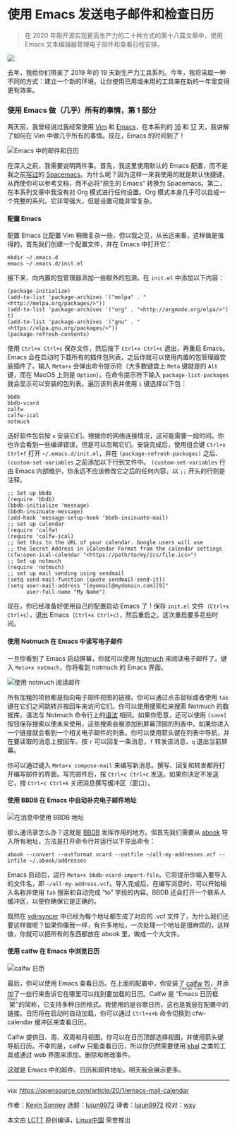 [#]: collector: (lujun9972)
[#]: translator: (lujun9972)
[#]: reviewer: (wxy)
[#]: publisher: (wxy)
[#]: url: (https://linux.cn/article-11932-1.html)
[#]: subject: (Send email and check your calendar with Emacs)
[#]: via: (https://opensource.com/article/20/1/emacs-mail-calendar)
[#]: author: (Kevin Sonney https://opensource.com/users/ksonney)

使用 Emacs 发送电子邮件和检查日历
======

> 在 2020 年用开源实现更高生产力的二十种方式的第十八篇文章中，使用 Emacs 文本编辑器管理电子邮件和查看日程安排。

![](https://img.linux.net.cn/data/attachment/album/202002/26/103647mnee75vxhcc00z06.jpg)

去年，我给你们带来了 2019 年的 19 天新生产力工具系列。今年，我将采取一种不同的方式：建立一个新的环境，让你使用已用或未用的工具来在新的一年里变得更有效率。

### 使用 Emacs 做（几乎）所有的事情，第 1 部分

两天前，我曾经说过我经常使用 [Vim][2] 和 [Emacs][3]，在本系列的 [16][4] 和 [17][5] 天，我讲解了如何在 Vim 中做几乎所有的事情。现在，Emacs 的时间到了！

![Emacs 中的邮件和日历][6]

在深入之前，我需要说明两件事。首先，我这里使用默认的 Emacs 配置，而不是我之前[写过][8]的  [Spacemacs][7]。为什么呢？因为这样一来我使用的就是默认快捷键，从而使你可以参考文档，而不必将“原生的 Emacs” 转换为 Spacemacs。第二，在本系列文章中我没有对 Org 模式进行任何设置。Org 模式本身几乎可以自成一个完整的系列，它非常强大，但是设置可能非常复杂。

#### 配置 Emacs

配置 Emacs 比配置 Vim 稍微复杂一些，但以我之见，从长远来看，这样做是值得的。首先我们创建一个配置文件，并在 Emacs 中打开它：

```
mkdir ~/.emacs.d
emacs ~/.emacs.d/init.el
```

接下来，向内置的包管理器添加一些额外的包源。在 `init.el` 中添加以下内容：

```
(package-initialize)
(add-to-list 'package-archives '("melpa" . "<http://melpa.org/packages/>"))
(add-to-list 'package-archives '("org" . "<http://orgmode.org/elpa/>") t)
(add-to-list 'package-archives '("gnu" . "<https://elpa.gnu.org/packages/>"))
(package-refresh-contents)
```

使用 `Ctrl+x Ctrl+s` 保存文件，然后按下 `Ctrl+x Ctrl+c` 退出，再重启 Emacs。Emacs 会在启动时下载所有的插件包列表，之后你就可以使用内置的包管理器安装插件了。输入 `Meta+x` 会弹出命令提示符（大多数键盘上 `Meta` 键就是的 `Alt` 键，而在 MacOS 上则是 `Option`）。在命令提示符下输入 `package-list-packages` 就会显示可以安装的包列表。遍历该列表并使用 `i` 键选择以下包：

```
bbdb
bbdb-vcard
calfw
calfw-ical
notmuch
```

选好软件包后按 `x` 安装它们。根据你的网络连接情况，这可能需要一段时间。你也许会看到一些编译错误，但是可以忽略它们。安装完成后，使用组合键 `Ctrl+x Ctrl+f` 打开 `~/.emacs.d/init.el`，并在 `(package-refresh-packages)` 之后、 `(custom-set-variables` 之前添加以下行到文件中。
`(custom-set-variables` 行由 Emacs 内部维护，你永远不应该修改它之后的任何内容。以 `;;` 开头的行则是注释。

```
;; Set up bbdb
(require 'bbdb)
(bbdb-initialize 'message)
(bbdb-insinuate-message)
(add-hook 'message-setup-hook 'bbdb-insinuate-mail)
;; set up calendar
(require 'calfw)
(require 'calfw-ical)
;; Set this to the URL of your calendar. Google users will use
;; the Secret Address in iCalendar Format from the calendar settings
(cfw:open-ical-calendar "<https://path/to/my/ics/file.ics>")
;; Set up notmuch
(require 'notmuch)
;; set up mail sending using sendmail
(setq send-mail-function (quote sendmail-send-it))
(setq user-mail-address "[myemail@mydomain.com][9]"
      user-full-name "My Name")
```

现在，你已经准备好使用自己的配置启动 Emacs 了！保存 `init.el` 文件（`Ctrl+x Ctrl+s`），退出 Emacs（`Ctrl+x Ctrl+c`），然后重启之。这次重启要多花些时间。

#### 使用 Notmuch 在 Emacs 中读写电子邮件

一旦你看到了 Emacs 启动屏幕，你就可以使用 [Notmuch][10] 来阅读电子邮件了。键入 `Meta+x notmuch`，你将看到 notmuch 的 Emacs 界面。

![使用 notmuch 阅读邮件][11]

所有加粗的项目都是指向电子邮件视图的链接。你可以通过点击鼠标或者使用 `tab` 键在它们之间跳转并按回车来访问它们。你可以使用搜索栏来搜索 Notmuch 的数据库，语法与 Notmuch 命令行上的[语法][12] 相同。如果你愿意，还可以使用 `[save]` 按钮保存搜索以便未来使用，这些搜索会被添加到屏幕顶部的列表中。如果你进入一个链接就会看到一个相关电子邮件的列表。你可以使用箭头键在列表中导航，并在要读取的消息上按回车。按 `r` 可以回复一条消息，`f` 转发该消息，`q` 退出当前屏幕。

你可以通过键入 `Meta+x compose-mail` 来编写新消息。撰写、回复和转发都将打开编写邮件的界面。写完邮件后，按 `Ctrl+c Ctrl+c` 发送。如果你决定不发送它，按 `Ctrl+c Ctrl+k` 关闭消息撰写缓冲区（窗口）。

#### 使用 BBDB 在 Emacs 中自动补完电子邮件地址

![在消息中使用 BBDB 地址][13]

那么通讯录怎么办？这就是 [BBDB][14] 发挥作用的地方。但首先我们需要从 [abook][15] 导入所有地址，方法是打开命令行并运行以下导出命令：

```
abook --convert --outformat vcard --outfile ~/all-my-addresses.vcf --infile ~/.abook/addresses
```

Emacs 启动后，运行 `Meta+x bbdb-vcard-import-file`。它将提示你输入要导入的文件名，即 `~/all-my-address.vcf`。导入完成后，在编写消息时，可以开始输入名称并使用 `Tab` 搜索和自动完成 “to” 字段的内容。BBDB 还会打开一个联系人缓冲区，以便你确保它是正确的。

既然在 [vdirsyncer][16] 中已经为每个地址都生成了对应的 .vcf 文件了，为什么我们还要这样做呢？如果你像我一样，有许多地址，一次处理一个地址是很麻烦的。这样做，你就可以把所有的东西都放在 abook 里，做成一个大文件。

#### 使用 calfw 在 Emacs 中浏览日历

![calfw 日历 ][17]

最后，你可以使用 Emacs 查看日历。在上面的配置中，你安装了 [calfw][18] 包，并添加了一些行来告诉它在哪里可以找到要加载的日历。Calfw 是 “<ruby>Emacs 日历框架<rt>Calendar Framework for Emacs</rt></ruby>”的简称，它支持多种日历格式。我使用的是谷歌日历，这也是我放在配置中的链接。日历将在启动时自动加载，你可以通过 `Ctrl+x+b` 命令切换到 cfw-calendar 缓冲区来查看日历。

Calfw 提供日、周、双周和月视图。你可以在日历顶部选择视图，并使用箭头键导航日历。不幸的是，calfw 只能查看日历，所以你仍然需要使用 [khal][19] 之类的工具或通过 web 界面来添加、删除和修改事件。

这就是 Emacs 中的邮件、日历和邮件地址。明天我会展示更多。

--------------------------------------------------------------------------------

via: https://opensource.com/article/20/1/emacs-mail-calendar

作者：[Kevin Sonney][a]
选题：[lujun9972][b]
译者：[lujun9972](https://github.com/lujun9972)
校对：[wxy](https://github.com/wxy)

本文由 [LCTT](https://github.com/LCTT/TranslateProject) 原创编译，[Linux中国](https://linux.cn/) 荣誉推出

[a]: https://opensource.com/users/ksonney
[b]: https://github.com/lujun9972
[1]: https://opensource.com/sites/default/files/styles/image-full-size/public/lead-images/email_paper_envelope_document.png?itok=uPj_kouJ (Document sending)
[2]: https://www.vim.org/
[3]: https://www.gnu.org/software/emacs/
[4]: https://linux.cn/article-11908-1.html
[5]: https://linux.cn/article-11912-1.html
[6]: https://opensource.com/sites/default/files/uploads/productivity_18-1.png (Mail and calendar in Emacs)
[7]: https://www.spacemacs.org/
[8]: https://opensource.com/article/19/12/spacemacs
[9]: mailto:myemail@mydomain.com
[10]: https://notmuchmail.org/
[11]: https://opensource.com/sites/default/files/uploads/productivity_18-2.png (Reading mail with Notmuch)
[12]: https://linux.cn/article-11807-1.html
[13]: https://opensource.com/sites/default/files/uploads/productivity_18-3.png (Composing a message with BBDB addressing)
[14]: https://www.jwz.org/bbdb/
[15]: https://linux.cn/article-11834-1.html
[16]: https://linux.cn/article-11812-1.html
[17]: https://opensource.com/sites/default/files/uploads/productivity_18-4.png (calfw calendar)
[18]: https://github.com/kiwanami/emacs-calfw
[19]: https://khal.readthedocs.io/en/v0.9.2/index.html

